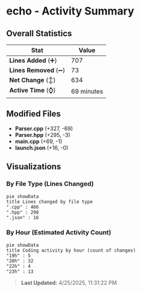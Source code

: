 # echo - Activity Summary 

## Overall Statistics

| Stat                   | Value                                                             |
| ---------------------- | ----------------------------------------------------------------- |
| **Lines Added** (➕)   | 707                                          |
| **Lines Removed** (➖) | 73                                        |
| **Net Change** (↕)    | 634                |
| **Active Time** (⌚)   | 69 minutes |


## Modified Files
- **Parser.cpp** (+327, -69)
- **Parser.hpp** (+295, -3)
- **main.cpp** (+69, -1)
- **launch.json** (+16, -0)

## Visualizations

### By File Type (Lines Changed)

```mermaid
pie showData
title Lines changed by file type
".cpp" : 466
".hpp" : 298
".json" : 16
```

### By Hour (Estimated Activity Count)

```mermaid
pie showData
title Coding activity by hour (count of changes)
"19h" : 5
"20h" : 32
"22h" : 4
"23h" : 13
```


> **Last Updated:** 4/25/2025, 11:31:22 PM